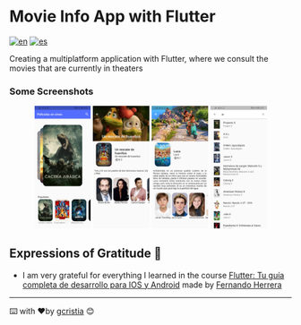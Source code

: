 # Movie Info App with Flutter
[![en](https://img.shields.io/badge/lang-en-red.svg)](https://github.com/gcristia/Movie-Info-App-with-Flutter/blob/main/README.md)
[![es](https://img.shields.io/badge/lang-es-yellow.svg)](https://github.com/gcristia/Movie-Info-App-with-Flutter/blob/main/README.es.md)

Creating a multiplatform application with Flutter, where we consult the movies that are currently in theaters

### Some Screenshots 
<p align="center" width="100%">
    <img width="20%" src="screenshot/1.jpg" alt="Home"> 
    <img width="20%" src="screenshot/2.jpg" alt="Description Movie"> 
    <img width="20%" src="screenshot/3.jpg" alt="Description Movie"> 
    <img width="20%" src="screenshot/4.jpg" alt="Search Movie"> 
</p> 

## Expressions of Gratitude 🎁
* I am very grateful for everything I learned in the course [Flutter: Tu guía completa de desarrollo para IOS y Android](https://www.udemy.com/course/flutter-ios-android-fernando-herrera/?target=_blank) made by [Fernando Herrera](https://fernando-herrera.com/?target=_blank)
---
⌨️ with ❤️by [gcristia](https://github.com/gcristia) 😊